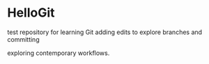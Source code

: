 # HelloGit
test repository
for learning Git
adding edits to explore branches and committing

exploring contemporary workflows.
